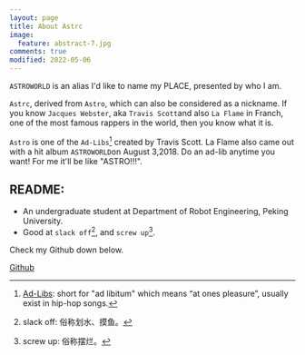 ```yaml
---
layout: page
title: About Astrc
image:
  feature: abstract-7.jpg
comments: true
modified: 2022-05-06
---
```


`ASTROWORLD` is an alias I'd like to name my PLACE, presented by who I am.

`Astrc`, derived from `Astro`, which can also be considered as a nickname. If you know `Jacques Webster`, aka `Travis Scott`and also `La Flame` in Franch, one of the most famous rappers in the world, then you know what it is.

`Astro` is one of the `Ad-Libs`[^1] created by Travis Scott. La Flame also came out with a hit album `ASTROWORLD`on August 3,2018.
Do an ad-lib anytime you want! For me it'll be like "ASTRO!!!".


## README:

* An undergraduate student at Department of Robot Engineering, Peking University.
* Good at `slack off`[^2], and `screw up`[^3].

Check my Github down below.
<div markdown="0"><a href="https://github.com/lucameng/" class="btn btn-success">Github</a></div>

[^1]: [Ad-Libs](https://rhymemakers.com/rap-ad-libs/): short for "ad libitum" which means “at ones pleasure”, usually exist in hip-hop songs.  
[^2]: slack off: 俗称划水、摸鱼。  
[^3]: screw up: 俗称摆烂。